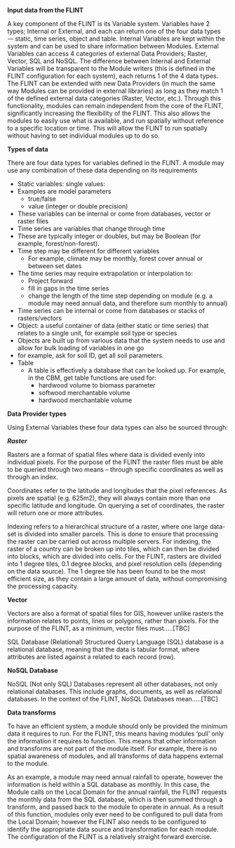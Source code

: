 **Input data from the FLINT**

A key component of the FLINT is its Variable system. Variables have 2 types; Internal or External, and each can return one of the four data types -– static, time series, object and table. Internal Variables are kept within the system and can be used to share information between Modules. External Variables can access 4 categories of external Data Providers; Raster, Vector, SQL and NoSQL. The difference between Internal and External Variables will be transparent to the Module writers (this is defined in the FLINT configuration for each system), each returns 1 of the 4 data types.
 The FLINT can be extended with new Data Providers (in much the same way Modules can be provided in external libraries) as long as they match 1 of the defined external data categories (Raster, Vector, etc.).
Through this functionality, modules can remain independent from the core of the FLINT, significantly increasing the flexibility of the FLINT. This also allows the modules to easily use what is available, and run spatially without reference to a specific location or time. This will allow the FLINT to run spatially without having to set individual modules up to do so.

**Types of data**

There are four data types for variables defined in the FLINT. A module may use any combination of these data depending on its requirements

* Static variables: single values:
 * Examples are model parameters
    * true/false
    * value (integer or double precision)
 * These variables can be internal or come from databases, vector or raster files
* Time series are variables that change through time
 * These are typically integer or doubles, but may be Boolean (for example, forest/non-forest).
 * Time step may be different for different variables
    * For example, climate may be monthly, forest cover annual or between set dates
 * The time series may require extrapolation or interpolation to:
    * Project forward
    * fill in gaps in the time series
    * change the length of the time step depending on module (e.g. a module may need annual data, and therefore sum monthly to annual)
 * Time series can be internal or come from databases or stacks of rasters/vectors
* Object: a useful container of data (either static or time series) that relates to a single unit, for example soil type or species
 * Objects are built up from various data that the system needs to use and allow for bulk loading of variables in one go
  * for example, ask for soil ID, get all soil parameters.
* Table
  * A table is effectively a database that can be looked up. For example, in the CBM, get table functions are used for:
    * hardwood volume to biomass parameter
    * softwood merchantable volume
    * hardwood merchantable volume

**Data Provider types**

Using External Variables these four data types can also be sourced through:

**_Raster_**

Rasters are a format of spatial files where data is divided evenly into individual pixels. For the purpose of the FLINT the raster files must be able to be queried through two means – through specific coordinates as well as through an index.  

Coordinates refer to the latitude and longitudes that the pixel references. As pixels are spatial (e.g. 625m2), they will always contain more than one specific latitude and longitude. On querying a set of coordinates, the raster will return one or more attributes.

Indexing refers to a hierarchical structure of a raster, where one large data-set is divided into smaller parcels. This is done to ensure that processing the raster can be carried out across multiple servers. For indexing, the raster of a country can be broken up into tiles, which can then be divided into blocks, which are divided into cells. For the FLINT, rasters are divided into 1 degree tiles, 0.1 degree blocks, and pixel resolution cells (depending on the data source). The 1 degree tile has been found to be the most efficient size, as they contain a large amount of data, without compromising the processing capacity.

**Vector**

Vectors are also a format of spatial files for GIS, however unlike rasters the information relates to points, lines or polygons, rather than pixels. For the purpose of the FLINT, as a minimum, vector files must…..[TBC]


SQL Database (Relational)
Structured Query Language (SQL) database is a relational database, meaning that the data is tabular format, where attributes are listed against a related to each record (row).

**NoSQL Database**

NoSQL (Not only SQL) Databases represent all other databases, not only relational databases. This include graphs, documents, as well as relational databases. In the context of the FLINT, NoSQL Databases mean…..[TBC]

**Data transforms**

To have an efficient system, a module should only be provided the minimum data it requires to run. For the FLINT, this means having modules ‘pull’ only the information it requires to function. This means that other information and transforms are not part of the module itself. For example, there is no spatial awareness of modules, and all transforms of data happens external to the module.

As an example, a module may need annual rainfall to operate, however the information is held within a SQL database as monthly. In this case, the Module calls on the Local Domain for the annual rainfall, the FLINT requests the monthly data from the SQL database, which is then summed through a transform, and passed back to the module to operate in annual.
As a result of this function, modules only ever need to be configured to pull data from the Local Domain; however the FLINT also needs to be configured to identify the appropriate data source and transformation for each module. The configuration of the FLINT is a relatively straight forward exercise.